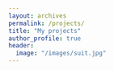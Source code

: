 ```yaml
---
layout: archives
permalink: /projects/
title: "My projects"
author_profile: true
header:
  image: "/images/suit.jpg"
---
```

